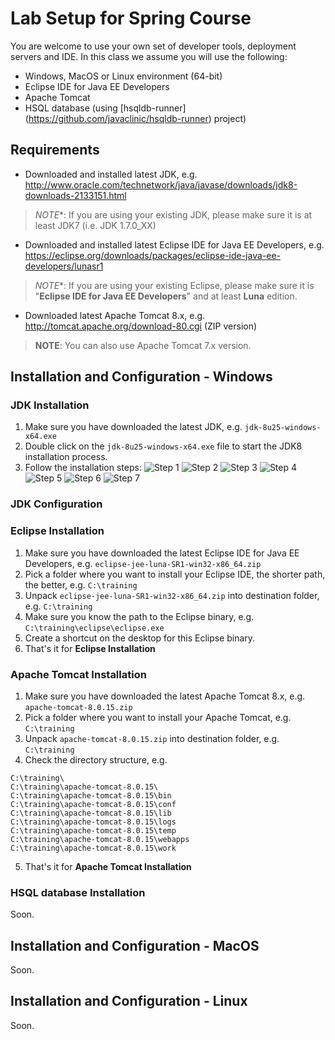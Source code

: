 # Lab Setup for Spring Course

You are welcome to use your own set of developer tools, deployment servers and IDE. In this class we assume you will use the following:
* Windows, MacOS or Linux environment (64-bit)
* Eclipse IDE for Java EE Developers
* Apache Tomcat
* HSQL database (using [hsqldb-runner] (https://github.com/javaclinic/hsqldb-runner) project)

## Requirements
* Downloaded and installed latest JDK, e.g. http://www.oracle.com/technetwork/java/javase/downloads/jdk8-downloads-2133151.html
> *NOTE**: If you are using your existing JDK, please make sure it is at least JDK7 (i.e. JDK 1.7.0_XX)
* Downloaded and installed latest Eclipse IDE for Java EE Developers, e.g. https://eclipse.org/downloads/packages/eclipse-ide-java-ee-developers/lunasr1
> *NOTE**: If you are using your existing Eclipse, please make sure it is "**Eclipse IDE for Java EE Developers**" and at least **Luna** edition.
* Downloaded latest Apache Tomcat 8.x, e.g. http://tomcat.apache.org/download-80.cgi (ZIP version)
> **NOTE**: You can also use Apache Tomcat 7.x version.

## Installation and Configuration - Windows

### JDK Installation
1. Make sure you have downloaded the latest JDK, e.g. `jdk-8u25-windows-x64.exe`
2. Double click on the `jdk-8u25-windows-x64.exe` file to start the JDK8 installation process.
3. Follow the installation steps:
![Step 1](https://raw.github.com/javaclinic/lab-setup-spring/master/screenshots/java_01.png)
![Step 2](https://raw.github.com/javaclinic/lab-setup-spring/master/screenshots/java_02.png)
![Step 3](https://raw.github.com/javaclinic/lab-setup-spring/master/screenshots/java_03.png)
![Step 4](https://raw.github.com/javaclinic/lab-setup-spring/master/screenshots/java_04.png)
![Step 5](https://raw.github.com/javaclinic/lab-setup-spring/master/screenshots/java_05.png)
![Step 6](https://raw.github.com/javaclinic/lab-setup-spring/master/screenshots/java_06.png)
![Step 7](https://raw.github.com/javaclinic/lab-setup-spring/master/screenshots/java_07.png)

### JDK Configuration


### Eclipse Installation
1. Make sure you have downloaded the latest Eclipse IDE for Java EE Developers, e.g. `eclipse-jee-luna-SR1-win32-x86_64.zip`
2. Pick a folder where you want to install your Eclipse IDE, the shorter path, the better, e.g. `C:\training`
3. Unpack `eclipse-jee-luna-SR1-win32-x86_64.zip` into destination folder, e.g. `C:\training`
4. Make sure you know the path to the Eclipse binary, e.g. `C:\training\eclipse\eclipse.exe`
5. Create a shortcut on the desktop for this Eclipse binary.
6. That's it for **Eclipse Installation**

### Apache Tomcat Installation
1. Make sure you have downloaded the latest Apache Tomcat 8.x, e.g. `apache-tomcat-8.0.15.zip`
2. Pick a folder where you want to install your Apache Tomcat, e.g. `C:\training`
3. Unpack `apache-tomcat-8.0.15.zip` into destination folder, e.g. `C:\training`
4. Check the directory structure, e.g. 
```
C:\training\
C:\training\apache-tomcat-8.0.15\
C:\training\apache-tomcat-8.0.15\bin
C:\training\apache-tomcat-8.0.15\conf
C:\training\apache-tomcat-8.0.15\lib
C:\training\apache-tomcat-8.0.15\logs
C:\training\apache-tomcat-8.0.15\temp
C:\training\apache-tomcat-8.0.15\webapps
C:\training\apache-tomcat-8.0.15\work
```
5. That's it for **Apache Tomcat Installation**

### HSQL database Installation
Soon.

## Installation and Configuration - MacOS
Soon.

## Installation and Configuration - Linux
Soon.
